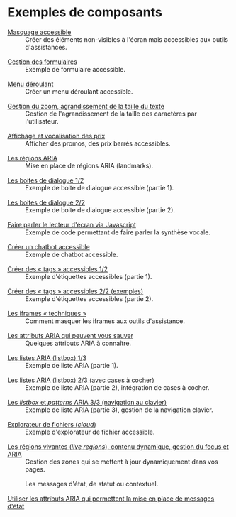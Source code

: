 # Exemples de composants
<script>$(document).ready(function () {
    setBreadcrumb([{"label":"Exemples de composants"}]);
});</script>

<style>
    dt a {text-decoration: underline;}
    dd {margin-bottom: 1rem;}
</style>

<dl>
    <dt><a href="exemples/masquage/index.html">Masquage accessible</a></dt>
    <dd>Créer des éléments non-visibles à l'écran mais accessibles aux outils d'assistances.</dd>
    <dt><a href="exemples/formulaire/index.html">Gestion des formulaires</a><dt>
    <dd>Exemple de formulaire accessible.</dd>
    <dt><a href="exemples/simple-menu/simple-menu.html">Menu déroulant</a><dt>
    <dd>Créer un menu déroulant accessible.</dd>
    <dt><a href="exemples/zoom/index.html">Gestion du zoom, agrandissement de la taille du texte</a><dt>
    <dd>Gestion de l'agrandissement de la taille des caractères par l'utilisateur.</dd>
    <dt><a href="exemples/prix/index.html">Affichage et vocalisation des prix</a><dt>
    <dd>Afficher des promos, des prix barrés accessibles.</dd>
    <dt><a href="exemples/landmarks/index.html">Les régions ARIA</a><dt>
    <dd>Mise en place de régions ARIA (<span lang="en">landmarks</span>).</dd>
    <dt><a href="exemples/role-dialog/role-dialog.html">Les boites de dialogue 1/2</a><dt>
    <dd>Exemple de boite de dialogue accessible (partie 1).</dd>
    <dt><a href="exemples/role-dialog2/role-dialog.html">Les boites de dialogue 2/2</a><dt>
    <dd>Exemple de boite de dialogue accessible (partie 2).</dd>
    <dt><a href="exemples/speak/index.html">Faire parler le lecteur d'écran via Javascript</a><dt>
    <dd>Exemple de code permettant de faire parler la synthèse vocale.</dd>
    <dt><a href="exemples/chatbot/index.html">Créer un chatbot accessible</a><dt>
    <dd>Exemple de chatbot accessible.</dd>
    <dt><a href="exemples/tag/index.html">Créer des «&nbsp;tags&nbsp;» accessibles 1/2</a><dt>
    <dd>Exemple d'étiquettes accessibles (partie 1).</dd>
    <dt><a href="exemples/tag-exemples/index.html">Créer des «&nbsp;tags&nbsp;» accessibles 2/2 (exemples)</a><dt>
    <dd>Exemple d'étiquettes accessibles (partie 2).</dd>
    <dt><a href="exemples/iframes-techniques/index.html">Les <span lang="en">iframes</span> «&nbsp;techniques&nbsp;»</a><dt>
    <dd>Comment masquer les <span lang="en">iframes</span> aux outils d'assistance.</dd>
    <dt><a href="label-ledby-describedby.html">Les attributs ARIA qui peuvent vous sauver</a><dt>
    <dd>Quelques attributs ARIA à connaître.</dd>
    <dt><a href="exemples/listbox/index.html">Les listes <abbr>ARIA</abbr> (listbox) 1/3</a><dt>
    <dd>Exemple de liste ARIA (partie 1).</dd>
    <dt><a href="exemples/check-listbox/index.html">Les listes <abbr>ARIA</abbr> (listbox) 2/3 (avec cases à cocher)</a><dt>
    <dd>Exemple de liste ARIA (partie 2), intégration de cases à cocher.</dd>
    <dt><a href="exemples/listbox-pattern-aria/index.html">Les <i lang="en">listbox</i> et <i lang="en">patterns</i> <abbr>ARIA</abbr> 3/3 (navigation au clavier)</a><dt>
    <dd>Exemple de liste ARIA (partie 3), gestion de la navigation clavier.</dd>
    <dt><a href="exemples/files/index.html">Explorateur de fichiers (<i lang="en">cloud</i>)</a><dt>
    <dd>Exemple d'explorateur de fichier accessible.</dd>
    <dt><a href="exemples/dynFocus/index.html">Les régions vivantes (<i lang="en">live regions</i>), contenu dynamique, gestion du focus et <abbr>ARIA</abbr></a></dt>
    <dd>Gestion des zones qui se mettent à jour dynamiquement dans vos pages.</dd>
    <dd>Les messages d'état, de statut ou contextuel.</dd>
    <dt><a href="aria-status.html">Utiliser les attributs <abbr>ARIA</abbr> qui permettent la mise en place de messages d'état</a></dt>
    
</dl>
<!--  This file is part of a11y-guidelines | Our vision of mobile & web accessibility guidelines and best practices, with valid/invalid examples.
 Copyright (C) 2016  Orange SA
 See the Creative Commons Legal Code Attribution-ShareAlike 3.0 Unported License for more details (LICENSE file). -->